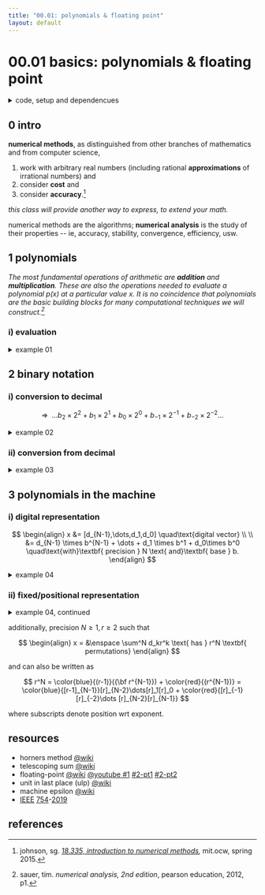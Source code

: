 ```yaml
---
title: "00.01: polynomials & floating point"
layout: default
---
```

# 00.01 basics: polynomials & floating point

<details>

<summary>code, setup and dependencues</summary>

```python
if True: # settings for the people
  import matplotlib.pyplot as plt
  import numpy as np
```

```python
def img_fps():
  es = [-2,-1,0,1,2]
  ms = np.arange(1,2,0.125) # implicit 1 + 3 position binary fractional
  zeros = np.zeros_like(ms)

  # plot
  plt.close("all")
  plt.figure(figsize=(20,2))

  plt.plot([0,8],[0,0],color="0.5")
  for e in es:
    xs = ms*pow(2,e)  # + mantissa x base^e
    plt.scatter(xs,zeros,marker="|",s=500)
    s_e = "$2^{" + f"{e}" + "}$"
    plt.text(xs.min(),.015,s_e,size="xx-large")

  plt.axis("off")
  plt.show()
```

</details>

## 0 intro

<b>numerical methods</b>, as distinguished from other branches of mathematics and from computer science,

1. work with arbitrary real numbers (including rational <b>approximations</b> of irrational numbers) and
2. consider <b>cost</b> and
3. consider <b>accuracy</b>.[^1]

<i>this class will provide another way to express, to extend your math.</i>

numerical methods are the algorithms; <b>numerical analysis</b> is the study of their properties -- ie, accuracy, stability, convergence, efficiency, usw.

## 1 polynomials

<i>The most fundamental operations of arithmetic are <b>addition</b> and <b>multiplication</b>. These are also the operations needed to evaluate a polynomial $p(x)$ at a particular value $x$. It is no coincidence that polynomials are the basic building blocks for many computational techniques we will construct.[^2]</i>

### i) evaluation

<details>

<summary>example 01</summary><br/>

consider $\enspace p(x) = a_4x^4 + a_3x^3 + a_2x^2 + a_1x + a_0$.

with computational considerations:

1. <b>approximate</b> $p(x)$ at $x$ while
2. minimizing <b>operations</b> and
3. maximizing <b>accuracy</b>.

wrt operations,

- method 1, step individually:
  - $p(x) = a_4 \times x \times x \times x \times x + a_3 \times x \times x \times x + a_2 \times x \times x + a_1 \times x + a_0 \mapsto 14$ operations.

- method 2, cache and reuse:
  - $x_2 = x \times x, x_3 = x_2 \times x, x_4 = x_3 \times x \mapsto 3$ operations;
  - $p_4 = a_4 \times x_4, p_3 = a_3 \times x_3, p_2 = a_2 \times x_2, p_1 = a_1 \times x_1 \mapsto 4$ operations;
  - $p(x) = p_4 + p_3 + p_2 + p_1 + a_0 \mapsto 4$ operations $\mapsto 11$ operations total.

- method 3, nested multiplication ([horners method](https://en.wikipedia.org/wiki/Horner%27s_method)):
  - $p(x) = (((a_4 \times x + a_3) \times x + a_2) \times x + a_1) \times x + a_0 \mapsto 8$ operations.

</details>

## 2 binary notation

### i) conversion to decimal

$$
\Rightarrow \enspace \dots b_2 \times 2^2 + b_1 \times 2^1 + b_0 \times 2^0 + b_{-1} \times 2^{-1} + b_{-2} \times 2^{-2} \dots
$$

<details>

<summary>example 02</summary><br/>

evaluate $111.11_2$.

$$
\begin{align}
  \text{integer:} &\quad 1 \times 2^2 + 1 \times 2^1 + 1 \times 2^0 = 4 + 2 + 1 = 7 \\
  \\
  \text{fractional:} &\quad 1 \times 2^{-1} + 1 \times 2^{-2} = \tfrac{1}{2} + \tfrac{1}{4} = \tfrac{3}{4} \\
  \\
  &\quad\Downarrow \\
  \\
  111.11_2 &= 7_{10} + (\tfrac{3}{4})_{10} = 7.75_{10}.
\end{align}
$$

</details>

### ii) conversion from decimal

<details>

<summary>example 03</summary><br/>

evaluate $111.25_{10}$.

$$
\begin{align}
  \text{integer:} &\qquad\; \tfrac{111}{2} = 55\, R\, 1 \\
  &\quad\rightarrow \tfrac{55}{2} = 27\, R\, 1 \\
  &\quad\rightarrow \tfrac{27}{2} = 13\, R\, 1 \\
  &\quad\rightarrow \tfrac{13}{2} = 6\, R\, 1 \\
  &\quad\rightarrow \;\tfrac{6}{2} = 3\, R\, 0 \\
  &\quad\rightarrow \;\tfrac{3}{2} = 1\, R\, 1 \\
  &\quad\rightarrow \;\tfrac{1}{2} = 0\, R\, 1 \\
  \\
  &\quad\rightarrow 1101111, \enspace\text{remainders in reverse order}  \\
  \\
  \text{fractional:} &\qquad\enspace 0.25\times 2 = 0.50 + 0 \\
  &\quad\rightarrow 0.50\times 2 = 0.00 + 1 \\
  \\
  &\quad\rightarrow 0.01, \enspace\text{integers in order from left to right} \\
  \\
  &\quad\Downarrow \\
  \\
  111.25_{10} &= 1101111_2 + 0.01_2 = 1101111.01_2.
\end{align}
$$

</details>

## 3 polynomials in the machine

### i) digital representation

$$
\begin{align}
  x &= [d_{N-1},\dots,d_1,d_0] \quad\text{digital vector} \\
  \\
  &= d_{N-1} \times b^{N-1} + \dots + d_1 \times b^1 + d_0\times b^0 \quad\text{with}\textbf{ precision } N \text{ and}\textbf{ base } b.
\end{align}
$$

<details>

<summary>example 04</summary><br/>

- base 10: $\quad 500_{10} = [5,0,0]; \quad [5] = 5_{10}$.
- base 02: $\quad [1,0,1] = 101_2 = 1\times 2^2 + 0\times 2^1 + 1\times 2^0 = 4 + 0 + 1 = 5_{10}$.

</details>

### ii) fixed/positional representation

<details>

<summary>example 04, continued</summary><br/>

- base 02: $101_\color{blue}{2} = 1\times \color{blue}{2}^2 + 0\times \color{blue}{2}^1 + 1\times \color{blue}{2}^0$

where RHS is <b>fixed representation</b> and LH subscript is the base or <b>radix</b> r.

</details>

additionally, precision $N\ge 1, r\ge 2$ such that

$$
\begin{align}
  x = &\enspace \sum^N d_kr^k \text{ has } r^N \textbf{ permutations}
\end{align}
$$

and can also be written as

$$
r^N = \color{blue}{(r-1)}({\bf r^{N-1}}) + \color{red}{(r^{N-1})} = \color{blue}{[r-1]_{N-1}}[r]_{N-2}\dots[r]_1[r]_0 + \color{red}{[r]_{-1}[r]_{-2}\dots [r]_{N-2}[r]_{N-1}}
$$

where subscripts denote position wrt exponent.

## resources

- horners method [@wiki](https://en.wikipedia.org/wiki/Horner%27s_method)
- telescoping sum [@wiki](https://en.wikipedia.org/wiki/Telescoping_series)
- floating-point [@wiki](https://en.wikipedia.org/wiki/Floating-point_arithmetic) [@youtube #1](https://www.youtube.com/watch?v=dQhj5RGtag0) [#2-pt1](https://www.youtube.com/watch?v=gc1Nl3mmCuY) [#2-pt2](https://www.youtube.com/watch?v=b2FgF2sUoS8)
- unit in last place (ulp) [@wiki](https://en.wikipedia.org/wiki/Unit_in_the_last_place)
- machine epsilon [@wiki](https://en.wikipedia.org/wiki/Machine_epsilon)
- [IEEE](https://www.ieee.org/) [754](https://en.wikipedia.org/wiki/IEEE_754)-[2019](https://standards.ieee.org/ieee/754/6210/)

## references

[^1]: johnson, sg. <i>[18.335, introduction to numerical methods](https://ocw.mit.edu/courses/18-335j-introduction-to-numerical-methods-spring-2019/),</i> mit.ocw, spring 2015.
[^2]: sauer, tim. <i>numerical analysis, 2nd edition</i>, pearson education, 2012, p1.
[^3]: martinez, vincent. <i>math 685</i>, hunter, spring 2023.
[^4]: <i>ibid</i>.
[^5]: nerdfirst. <i>[denormal numbers](https://www.youtube.com/watch?v=b2FgF2sUoS8)</i>, [0612 tv](https://www.youtube.com/@NERDfirst), 2020.
